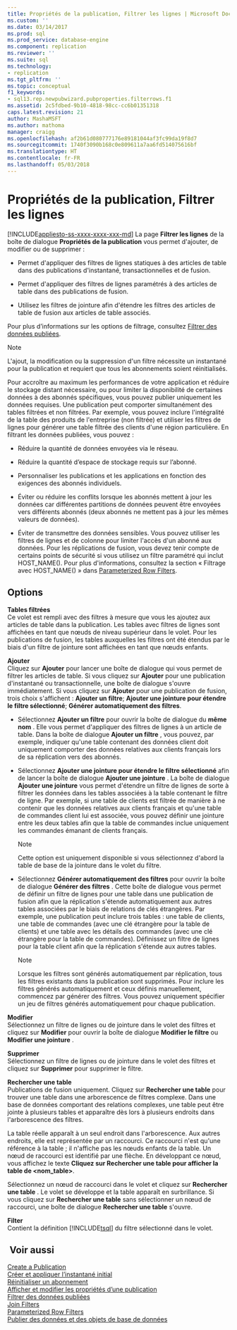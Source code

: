 ```yaml
---
title: Propriétés de la publication, Filtrer les lignes | Microsoft Docs
ms.custom: ''
ms.date: 03/14/2017
ms.prod: sql
ms.prod_service: database-engine
ms.component: replication
ms.reviewer: ''
ms.suite: sql
ms.technology:
- replication
ms.tgt_pltfrm: ''
ms.topic: conceptual
f1_keywords:
- sql13.rep.newpubwizard.pubproperties.filterrows.f1
ms.assetid: 2c5fdbed-9b10-4818-98cc-cc6b01351318
caps.latest.revision: 21
author: MashaMSFT
ms.author: mathoma
manager: craigg
ms.openlocfilehash: af2b61d080777176e89181044af3fc99da19f8d7
ms.sourcegitcommit: 1740f3090b168c0e809611a7aa6fd514075616bf
ms.translationtype: HT
ms.contentlocale: fr-FR
ms.lasthandoff: 05/03/2018
---
```

# <a name="publication-properties-filter-rows"></a>Propriétés de la publication, Filtrer les lignes
[!INCLUDE[appliesto-ss-xxxx-xxxx-xxx-md](../../includes/appliesto-ss-xxxx-xxxx-xxx-md.md)]
  La page **Filtrer les lignes** de la boîte de dialogue **Propriétés de la publication** vous permet d'ajouter, de modifier ou de supprimer :  
  
-   Permet d'appliquer des filtres de lignes statiques à des articles de table dans des publications d'instantané, transactionnelles et de fusion.  
  
-   Permet d'appliquer des filtres de lignes paramétrés à des articles de table dans des publications de fusion.  
  
-   Utilisez les filtres de jointure afin d'étendre les filtres des articles de table de fusion aux articles de table associés.  
  
 Pour plus d’informations sur les options de filtrage, consultez [Filtrer des données publiées](../../relational-databases/replication/publish/filter-published-data.md).  
  
> [!NOTE]  
>  L'ajout, la modification ou la suppression d'un filtre nécessite un instantané pour la publication et requiert que tous les abonnements soient réinitialisés.  
  
 Pour accroître au maximum les performances de votre application et réduire le stockage distant nécessaire, ou pour limiter la disponibilité de certaines données à des abonnés spécifiques, vous pouvez publier uniquement les données requises. Une publication peut comporter simultanément des tables filtrées et non filtrées. Par exemple, vous pouvez inclure l'intégralité de la table des produits de l'entreprise (non filtrée) et utiliser les filtres de lignes pour générer une table filtrée des clients d'une région particulière. En filtrant les données publiées, vous pouvez :  
  
-   Réduire la quantité de données envoyées via le réseau.  
  
-   Réduire la quantité d’espace de stockage requis sur l’abonné.  
  
-   Personnaliser les publications et les applications en fonction des exigences des abonnés individuels.  
  
-   Éviter ou réduire les conflits lorsque les abonnés mettent à jour les données car différentes partitions de données peuvent être envoyées vers différents abonnés (deux abonnés ne mettent pas à jour les mêmes valeurs de données).  
  
-   Éviter de transmettre des données sensibles. Vous pouvez utiliser les filtres de lignes et de colonne pour limiter l'accès d'un abonné aux données. Pour les réplications de fusion, vous devez tenir compte de certains points de sécurité si vous utilisez un filtre paramétré qui inclut HOST_NAME(). Pour plus d'informations, consultez la section « Filtrage avec HOST_NAME() » dans [Parameterized Row Filters](../../relational-databases/replication/merge/parameterized-filters-parameterized-row-filters.md).  
  
## <a name="options"></a>Options  
 **Tables filtrées**  
 Ce volet est rempli avec des filtres à mesure que vous les ajoutez aux articles de table dans la publication. Les tables avec filtres de lignes sont affichées en tant que nœuds de niveau supérieur dans le volet. Pour les publications de fusion, les tables auxquelles les filtres ont été étendus par le biais d'un filtre de jointure sont affichées en tant que nœuds enfants.  
  
 **Ajouter**  
 Cliquez sur **Ajouter** pour lancer une boîte de dialogue qui vous permet de filtrer les articles de table. Si vous cliquez sur **Ajouter** pour une publication d'instantané ou transactionnelle, une boîte de dialogue s'ouvre immédiatement. Si vous cliquez sur **Ajouter** pour une publication de fusion, trois choix s'affichent : **Ajouter un filtre**; **Ajouter une jointure pour étendre le filtre sélectionné**; **Générer automatiquement des filtres**.  
  
-   Sélectionnez **Ajouter un filtre** pour ouvrir la boîte de dialogue du **même nom** . Elle vous permet d'appliquer des filtres de lignes à un article de table. Dans la boîte de dialogue **Ajouter un filtre** , vous pouvez, par exemple, indiquer qu'une table contenant des données client doit uniquement comporter des données relatives aux clients français lors de sa réplication vers des abonnés.  
  
-   Sélectionnez **Ajouter une jointure pour étendre le filtre sélectionné** afin de lancer la boîte de dialogue **Ajouter une jointure** . La boîte de dialogue **Ajouter une jointure** vous permet d'étendre un filtre de lignes de sorte à filtrer les données dans les tables associées à la table contenant le filtre de ligne. Par exemple, si une table de clients est filtrée de manière à ne contenir que les données relatives aux clients français et qu'une table de commandes client lui est associée, vous pouvez définir une jointure entre les deux tables afin que la table de commandes inclue uniquement les commandes émanant de clients français.  
  
    > [!NOTE]  
    >  Cette option est uniquement disponible si vous sélectionnez d'abord la table de base de la jointure dans le volet du filtre.  
  
-   Sélectionnez **Générer automatiquement des filtres** pour ouvrir la boîte de dialogue **Générer des filtres** . Cette boîte de dialogue vous permet de définir un filtre de lignes pour une table dans une publication de fusion afin que la réplication s'étende automatiquement aux autres tables associées par le biais de relations de clés étrangères. Par exemple, une publication peut inclure trois tables : une table de clients, une table de commandes (avec une clé étrangère pour la table de clients) et une table avec les détails des commandes (avec une clé étrangère pour la table de commandes). Définissez un filtre de lignes pour la table client afin que la réplication s'étende aux autres tables.  
  
    > [!NOTE]  
    >  Lorsque les filtres sont générés automatiquement par réplication, tous les filtres existants dans la publication sont supprimés. Pour inclure les filtres générés automatiquement et ceux définis manuellement, commencez par générer des filtres. Vous pouvez uniquement spécifier un jeu de filtres générés automatiquement pour chaque publication.  
  
 **Modifier**  
 Sélectionnez un filtre de lignes ou de jointure dans le volet des filtres et cliquez sur **Modifier** pour ouvrir la boîte de dialogue **Modifier le filtre** ou **Modifier une jointure** .  
  
 **Supprimer**  
 Sélectionnez un filtre de lignes ou de jointure dans le volet des filtres et cliquez sur **Supprimer** pour supprimer le filtre.  
  
 **Rechercher une table**  
 Publications de fusion uniquement. Cliquez sur **Rechercher une table** pour trouver une table dans une arborescence de filtres complexe. Dans une base de données comportant des relations complexes, une table peut être jointe à plusieurs tables et apparaître dès lors à plusieurs endroits dans l'arborescence des filtres.  
  
 La table réelle apparaît à un seul endroit dans l'arborescence. Aux autres endroits, elle est représentée par un raccourci. Ce raccourci n'est qu'une référence à la table ; il n'affiche pas les nœuds enfants de la table. Un nœud de raccourci est identifié par une flèche. En développant ce nœud, vous affichez le texte **Cliquez sur Rechercher une table pour afficher la table de \<nom_table>**.  
  
 Sélectionnez un nœud de raccourci dans le volet et cliquez sur **Rechercher une table** . Le volet se développe et la table apparaît en surbrillance. Si vous cliquez sur **Rechercher une table** sans sélectionner un nœud de raccourci, une boîte de dialogue **Rechercher une table** s'ouvre.  
  
 **Filter**  
 Contient la définition [!INCLUDE[tsql](../../includes/tsql-md.md)] du filtre sélectionné dans le volet.  
  
## <a name="see-also"></a> Voir aussi  
 [Create a Publication](../../relational-databases/replication/publish/create-a-publication.md)   
 [Créer et appliquer l’instantané initial](../../relational-databases/replication/create-and-apply-the-initial-snapshot.md)   
 [Réinitialiser un abonnement](../../relational-databases/replication/reinitialize-a-subscription.md)   
 [Afficher et modifier les propriétés d’une publication](../../relational-databases/replication/publish/view-and-modify-publication-properties.md)   
 [Filtrer des données publiées](../../relational-databases/replication/publish/filter-published-data.md)   
 [Join Filters](../../relational-databases/replication/merge/join-filters.md)   
 [Parameterized Row Filters](../../relational-databases/replication/merge/parameterized-filters-parameterized-row-filters.md)   
 [Publier des données et des objets de base de données](../../relational-databases/replication/publish/publish-data-and-database-objects.md)  
  
  
